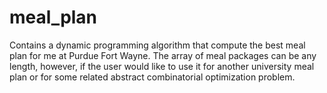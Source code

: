 # meal_plan
Contains a dynamic programming algorithm that compute the best meal plan for me at Purdue Fort Wayne. The array of meal packages can be any length, however, if the user would like
to use it for another university meal plan or for some related abstract combinatorial optimization problem.
